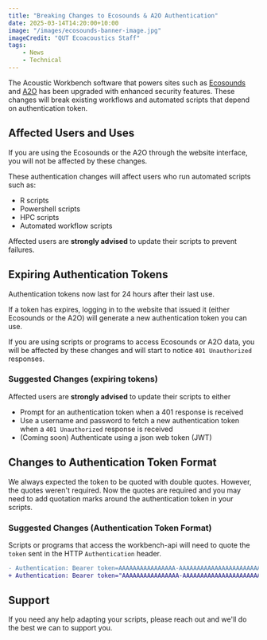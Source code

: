 ```yaml
---
title: "Breaking Changes to Ecosounds & A2O Authentication"
date: 2025-03-14T14:20:00+10:00
image: "/images/ecosounds-banner-image.jpg"
imageCredit: "QUT Ecoacoustics Staff"
tags:
    - News
    - Technical
---
```


The Acoustic Workbench software that powers sites such as [Ecosounds](https://www.ecosounds.org/) and
[A2O](https://data.acousticobservatory.org/) has been upgraded with enhanced security features.
These changes will break existing workflows and automated scripts that depend on authentication token.
<!--more-->
## Affected Users and Uses

If you are using the Ecosounds or the A2O through the website interface, you will not be affected by these changes.

These authentication changes will affect users who run automated scripts such as:

- R scripts
- Powershell scripts
- HPC scripts
- Automated workflow scripts

Affected users are **strongly advised** to update their scripts
to prevent failures.

## Expiring Authentication Tokens

Authentication tokens now last for 24 hours after their last use.

If a token has expires, logging in to the website that issued it (either
Ecosounds or the A2O) will generate a new authentication token you can use.

If you are using scripts or programs to access Ecosounds or A2O data, you will be affected by these changes and will
start to notice `401 Unauthorized` responses.

### Suggested Changes (expiring tokens)

Affected users are **strongly advised** to update their scripts to either

- Prompt for an authentication token when a 401 response is received
- Use a username and password to fetch a new authentication token when a `401 Unauthorized` response is received
- (Coming soon) Authenticate using a json web token (JWT)

## Changes to Authentication Token Format

We always expected the token to be quoted with double quotes.
However, the quotes weren't required. Now the quotes are required and you may
need to add quotation marks around the authentication token in your scripts.

### Suggested Changes (Authentication Token Format)

Scripts or programs that access the workbench-api will need to quote the `token`
sent in the HTTP `Authentication` header.

```diff
- Authentication: Bearer token=AAAAAAAAAAAAAAAA-AAAAAAAAAAAAAAAAAAAAAAAAAA
+ Authentication: Bearer token="AAAAAAAAAAAAAAAA-AAAAAAAAAAAAAAAAAAAAAAAAAA"
```

## Support

If you need any help adapting your scripts, please reach out and we'll do the
best we can to support you.
